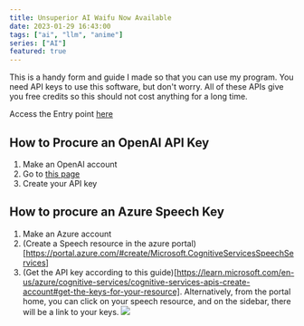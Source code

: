 ```yaml
---
title: Unsuperior AI Waifu Now Available
date: 2023-01-29 16:43:00
tags: ["ai", "llm", "anime"]
series: ["AI"]
featured: true
---
```


This is a handy form and guide I made so that you can use my program.
You need API keys to use this software, but don't worry. All of these
APIs give you free credits so this should not cost anything for a long 
time.

Access the Entry point [here](/unsuperior-ai-waifu/entry.html)

## How to Procure an OpenAI API Key

1. Make an OpenAI account
2. Go to [this page](https://beta.openai.com/account/api-keys)
3. Create your API key

## How to procure an Azure Speech Key

1. Make an Azure account
2. (Create a Speech resource in the azure portal)[https://portal.azure.com/#create/Microsoft.CognitiveServicesSpeechServices]
3. (Get the API key according to this guide)[https://learn.microsoft.com/en-us/azure/cognitive-services/cognitive-services-apis-create-account#get-the-keys-for-your-resource]. Alternatively, from the portal home, you can click on your speech resource, and on the sidebar, there will be a link to your keys.
![](images/speech-portal-key.jpg)